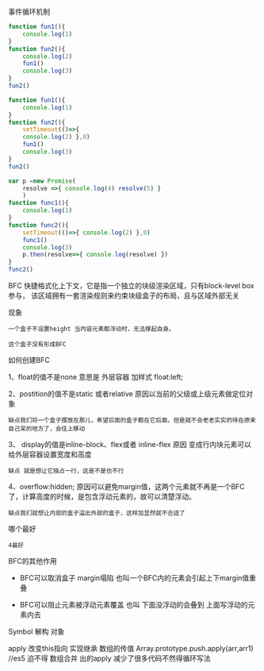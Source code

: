 事件循环机制
```js
function fun1(){ 
	console.log(1) 
} 
function fun2(){ 
	console.log(2) 
	fun1() 
	console.log(3) 
}
fun2()
```

```js
function fun1(){ 
	console.log(1) 
} 
function fun2(){ 
	setTimeout(()=>{ 
	console.log(2) },0) 
	fun1() 
	console.log(3) 
} 
fun2()
```

```js
var p =new Promise(
	resolve =>{ console.log(4) resolve(5) }
	) 
function func1(){ 
	console.log(1) 
} 
function func2(){ 
	setTimeout(()=>{ console.log(2) },0) 
	func1() 
	console.log(3) 
	p.then(resolve=>{ console.log(resolve) }) 
} 
func2()
```

BFC
	快捷格式化上下文，它是指一个独立的块级渲染区域，只有block-level box 参与， 该区域拥有一套渲染规则来约束块级盒子的布局，且与区域外部无关

现象

	一个盒子不设置height 当内容元素都浮动时，无法撑起自身。  
	
	这个盒子没有形成BFC

如何创建BFC

1、float的值不是none 意思是 外层容器 加样式 float:left;

2、postition的值不是static 或者relative 原因以当前的父级或上级元素做定位对象

	缺点我们将一个盒子摆放在那儿，希望后面的盒子都在它后面，但是就不会老老实实的待在原来自己呆的地方了，会往上移动

3、 display的值是inline-block、flex或者 inline-flex 原因 变成行内块元素可以给外层容器设置宽度和高度

	缺点 就是想让它独占一行，这是不是也不行

4、overflow:hidden; 原因可以避免margin值，这两个元素就不再是一个BFC了，计算高度的时候，是包含浮动元素的，故可以清楚浮动。

	缺点我们就想让内部的盒子溢出外部的盒子，这样加显然就不合适了

哪个最好

	4最好

BFC的其他作用

-   BFC可以取消盒子 margin塌陷 也叫一个BFC内的元素会引起上下margin值重叠

-   BFC可以阻止元素被浮动元素覆盖 也叫 下面没浮动的会叠到 上面写浮动的元素内去


Symbol   解构 对象

apply
	改变this指向
	实现继承
	数组的传值 Array.prototype.push.apply(arr,arr1)  
	//es5 迫不得 数组合并 出的apply 减少了很多代码不然得循环写法
